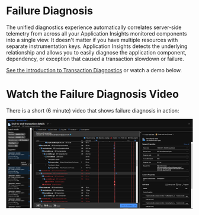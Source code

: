 # Failure Diagnosis

The unified diagnostics experience automatically correlates server-side telemetry from across all your Application Insights monitored components into a single view. It doesn't matter if you have multiple resources with separate instrumentation keys. Application Insights detects the underlying relationship and allows you to easily diagnose the application component, dependency, or exception that caused a transaction slowdown or failure.
 
 [See the introduction to Transaction Diagnostics](https://docs.microsoft.com/en-us/azure/azure-monitor/app/transaction-diagnostics) or watch a demo below.

# Watch the Failure Diagnosis Video

There is a short (6 minute) video that shows failure diagnosis in action:

[![link to failure diagnosis video](../images/failures-demo.jpg)](https://hercheracles29790.blob.core.windows.net/media/Heracles-Demos-Errors.mp4)
